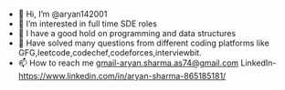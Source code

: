 - 👋 Hi, I’m @aryan142001
- 👀 I’m interested in full time SDE roles
- 🌱 I have a good hold on programming and data structures
- 💞️ Have solved many questions from different coding platforms like GFG,leetcode,codechef,codeforces,interviewbit.
- 📫 How to reach me gmail-aryan.sharma.as74@gmail.com
                    LinkedIn-https://www.linkedin.com/in/aryan-sharma-865185181/

<!---
aryan142001/aryan142001 is a ✨ special ✨ repository because its `README.md` (this file) appears on your GitHub profile.
You can click the Preview link to take a look at your changes.
--->
